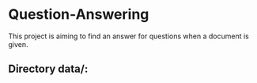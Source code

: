 # Question-Answering
This project is aiming to find an answer for questions when a document is given. 

## Directory data/:
